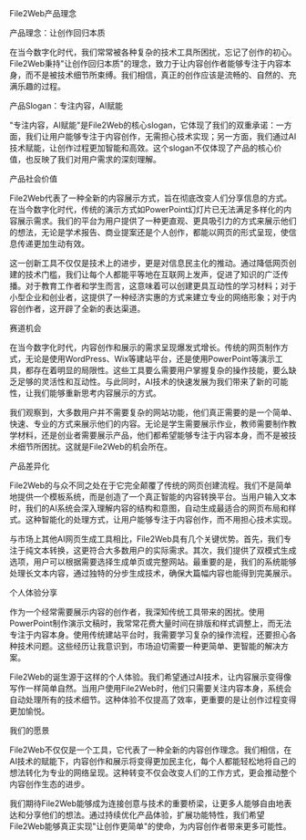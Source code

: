 File2Web产品理念

产品理念：让创作回归本质

在当今数字化时代，我们常常被各种复杂的技术工具所困扰，忘记了创作的初心。File2Web秉持"让创作回归本质"的理念，致力于让内容创作者能够专注于内容本身，而不是被技术细节所束缚。我们相信，真正的创作应该是流畅的、自然的、充满乐趣的过程。

产品Slogan：专注内容，AI赋能

"专注内容，AI赋能"是File2Web的核心slogan，它体现了我们的双重承诺：一方面，我们让用户能够专注于内容创作，无需担心技术实现；另一方面，我们通过AI技术赋能，让创作过程更加智能和高效。这个slogan不仅体现了产品的核心价值，也反映了我们对用户需求的深刻理解。

产品社会价值

File2Web代表了一种全新的内容展示方式，旨在彻底改变人们分享信息的方式。在当今数字化时代，传统的演示方式如PowerPoint幻灯片已无法满足多样化的内容展示需求。我们的平台为用户提供了一种更直观、更具吸引力的方式来展示他们的想法，无论是学术报告、商业提案还是个人创作，都能以网页的形式呈现，使信息传递更加生动有效。

这一创新工具不仅仅是技术上的进步，更是对信息民主化的推动。通过降低网页创建的技术门槛，我们让每个人都能平等地在互联网上发声，促进了知识的广泛传播。对于教育工作者和学生而言，这意味着可以创建更具互动性的学习材料；对于小型企业和创业者，这提供了一种经济实惠的方式来建立专业的网络形象；对于内容创作者，这开辟了全新的表达渠道。

赛道机会

在当今数字化时代，内容创作和展示的需求呈现爆发式增长。传统的网页制作方式，无论是使用WordPress、Wix等建站平台，还是使用PowerPoint等演示工具，都存在着明显的局限性。这些工具要么需要用户掌握复杂的操作技能，要么缺乏足够的灵活性和互动性。与此同时，AI技术的快速发展为我们带来了新的可能性，让我们能够重新思考内容展示的方式。

我们观察到，大多数用户并不需要复杂的网站功能，他们真正需要的是一个简单、快速、专业的方式来展示他们的内容。无论是学生需要展示作业，教师需要制作教学材料，还是创业者需要展示产品，他们都希望能够专注于内容本身，而不是被技术细节所困扰。这就是File2Web的机会所在。

产品差异化

File2Web的与众不同之处在于它完全颠覆了传统的网页创建流程。我们不是简单地提供一个模板系统，而是创造了一个真正智能的内容转换平台。当用户输入文本时，我们的AI系统会深入理解内容的结构和意图，自动生成最适合的网页布局和样式。这种智能化的处理方式，让用户能够专注于内容创作，而不用担心技术实现。

与市场上其他AI网页生成工具相比，File2Web具有几个关键优势。首先，我们专注于纯文本转换，这更符合大多数用户的实际需求。其次，我们提供了双模式生成选项，用户可以根据需要选择生成单页或完整网站。最重要的是，我们的系统能够处理长文本内容，通过独特的分步生成技术，确保大篇幅内容也能得到完美展示。

个人体验分享

作为一个经常需要展示内容的创作者，我深知传统工具带来的困扰。使用PowerPoint制作演示文稿时，我常常花费大量时间在排版和样式调整上，而无法专注于内容本身。使用传统建站平台时，我需要学习复杂的操作流程，还要担心各种技术问题。这些经历让我意识到，市场迫切需要一种更简单、更智能的解决方案。

File2Web的诞生源于这样的个人体验。我们希望通过AI技术，让内容展示变得像写作一样简单自然。当用户使用File2Web时，他们只需要关注内容本身，系统会自动处理所有的技术细节。这种体验不仅提高了效率，更重要的是让创作过程变得更加愉悦。

我们的愿景

File2Web不仅仅是一个工具，它代表了一种全新的内容创作理念。我们相信，在AI技术的赋能下，内容创作和展示将变得更加民主化，每个人都能轻松地将自己的想法转化为专业的网络呈现。这种转变不仅会改变人们的工作方式，更会推动整个内容创作生态的进步。

我们期待File2Web能够成为连接创意与技术的重要桥梁，让更多人能够自由地表达和分享他们的想法。通过持续优化产品体验，扩展功能特性，我们希望File2Web能够真正实现"让创作更简单"的使命，为内容创作者带来更多可能性。 